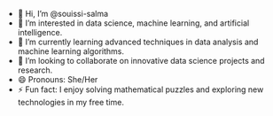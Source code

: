 - 👋 Hi, I’m @souissi-salma
- 👀 I’m interested in data science, machine learning, and artificial intelligence.
- 🌱 I’m currently learning advanced techniques in data analysis and machine learning algorithms.
- 💞️ I’m looking to collaborate on innovative data science projects and research.
- 😄 Pronouns: She/Her
- ⚡ Fun fact: I enjoy solving mathematical puzzles and exploring new technologies in my free time.

<!---
salma752540/salma752540 is a ✨ special ✨ repository because its `README.md` (this file) appears on your GitHub profile.
You can click the Preview link to take a look at your changes.
--->
